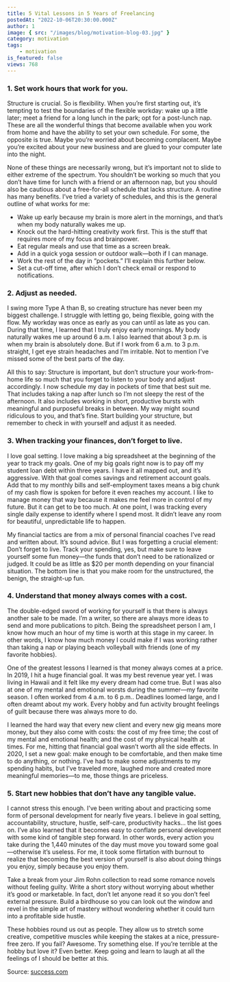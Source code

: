 ```yaml
---
title: 5 Vital Lessons in 5 Years of Freelancing
postedAt: "2022-10-06T20:30:00.000Z"
author: 1
image: { src: "/images/blog/motivation-blog-03.jpg" }
category: motivation
tags:
    - motivation
is_featured: false
views: 768
---
```


### 1. Set work hours that work for you.

Structure is crucial. So is flexibility. When you’re first starting out, it’s tempting to test the boundaries of the flexible workday: wake up a little later; meet a friend for a long lunch in the park; opt for a post-lunch nap. These are all the wonderful things that become available when you work from home and have the ability to set your own schedule. For some, the opposite is true. Maybe you’re worried about becoming complacent. Maybe you’re excited about your new business and are glued to your computer late into the night.

None of these things are necessarily wrong, but it’s important not to slide to either extreme of the spectrum. You shouldn’t be working so much that you don’t have time for lunch with a friend or an afternoon nap, but you should also be cautious about a free-for-all schedule that lacks structure. A routine has many benefits. I’ve tried a variety of schedules, and this is the general outline of what works for me:

-   Wake up early because my brain is more alert in the mornings, and that’s when my body naturally wakes me up.
-   Knock out the hard-hitting creativity work first. This is the stuff that requires more of my focus and brainpower.
-   Eat regular meals and use that time as a screen break.
-   Add in a quick yoga session or outdoor walk—both if I can manage.
-   Work the rest of the day in “pockets.” I’ll explain this further below.
-   Set a cut-off time, after which I don’t check email or respond to notifications.

### 2. Adjust as needed.

I swing more Type A than B, so creating structure has never been my biggest challenge. I struggle with letting go, being flexible, going with the flow. My workday was once as early as you can until as late as you can. During that time, I learned that I truly enjoy early mornings. My body naturally wakes me up around 6 a.m. I also learned that about 3 p.m. is when my brain is absolutely done. But if I work from 6 a.m. to 3 p.m. straight, I get eye strain headaches and I’m irritable. Not to mention I’ve missed some of the best parts of the day.

All this to say: Structure is important, but don’t structure your work-from-home life so much that you forget to listen to your body and adjust accordingly. I now schedule my day in pockets of time that best suit me. That includes taking a nap after lunch so I’m not sleepy the rest of the afternoon. It also includes working in short, productive bursts with meaningful and purposeful breaks in between. My way might sound ridiculous to you, and that’s fine. Start building your structure, but remember to check in with yourself and adjust it as needed.

### 3. When tracking your finances, **don’t forget to live.**

I love goal setting. I love making a big spreadsheet at the beginning of the year to track my goals. One of my big goals right now is to pay off my student loan debt within three years. I have it all mapped out, and it’s aggressive. With that goal comes savings and retirement account goals. Add that to my monthly bills and self-employment taxes means a big chunk of my cash flow is spoken for before it even reaches my account. I like to manage money that way because it makes me feel more in control of my future. But it can get to be too much. At one point, I was tracking every single daily expense to identify where I spend most. It didn’t leave any room for beautiful, unpredictable life to happen.

My financial tactics are from a mix of personal financial coaches I’ve read and written about. It’s sound advice. But I was forgetting a crucial element: Don’t forget to live. Track your spending, yes, but make sure to leave yourself some fun money—the funds that don’t need to be rationalized or judged. It could be as little as $20 per month depending on your financial situation. The bottom line is that you make room for the unstructured, the benign, the straight-up fun.

### 4. Understand that money always comes with a cost.

The double-edged sword of working for yourself is that there is always another sale to be made. I’m a writer, so there are always more ideas to send and more publications to pitch. Being the spreadsheet person I am, I know how much an hour of my time is worth at this stage in my career. In other words, I know how much money I could make if I was working rather than taking a nap or playing beach volleyball with friends (one of my favorite hobbies).

One of the greatest lessons I learned is that money always comes at a price. In 2019, I hit a huge financial goal. It was my best revenue year yet. I was living in Hawaii and it felt like my every dream had come true. But I was also at one of my mental and emotional worsts during the summer—my favorite season. I often worked from 4 a.m. to 6 p.m.. Deadlines loomed large, and I often dreamt about my work. Every hobby and fun activity brought feelings of guilt because there was always more to do.

I learned the hard way that every new client and every new gig means more money, but they also come with costs: the cost of my free time; the cost of my mental and emotional health; and the cost of my physical health at times. For me, hitting that financial goal wasn’t worth all the side effects. In 2020, I set a new goal: make enough to be comfortable, and then make time to do anything, or nothing. I’ve had to make some adjustments to my spending habits, but I’ve traveled more, laughed more and created more meaningful memories—to me, those things are priceless.

### 5. Start new hobbies that don’t have any tangible value.

I cannot stress this enough. I’ve been writing about and practicing some form of personal development for nearly five years. I believe in goal setting, accountability, structure, hustle, self-care, productivity hacks… the list goes on. I’ve also learned that it becomes easy to conflate personal development with some kind of tangible step forward. In other words, every action you take during the 1,440 minutes of the day must move you toward some goal—otherwise it’s useless. For me, it took some flirtation with burnout to realize that becoming the best version of yourself is also about doing things you enjoy, simply because you enjoy them.

Take a break from your Jim Rohn collection to read some romance novels without feeling guilty. Write a short story without worrying about whether it’s good or marketable. In fact, don’t let anyone read it so you don’t feel external pressure. Build a birdhouse so you can look out the window and revel in the simple art of mastery without wondering whether it could turn into a profitable side hustle.

These hobbies round us out as people. They allow us to stretch some creative, competitive muscles while keeping the stakes at a nice, pressure-free zero. If you fail? Awesome. Try something else. If you’re terrible at the hobby but love it? Even better. Keep going and learn to laugh at all the feelings of I should be better at this.

Source: [success.com](https://success.com)
